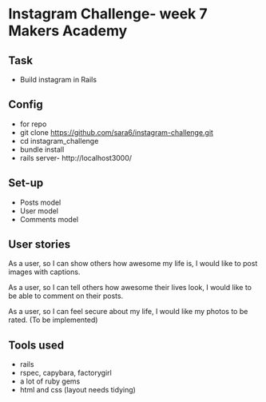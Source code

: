 Instagram Challenge- week 7 Makers Academy
==========================================

Task
----
* Build instagram in Rails

Config
-------
* for repo
* git clone https://github.com/sara6/instagram-challenge.git
* cd instagram_challenge
* bundle install
* rails server- http://localhost3000/

Set-up
------
* Posts model
* User model
* Comments model

User stories
------------
As a user, so I can show others how awesome my life is, I would like to post images with captions.

As a user, so I can tell others how awesome their lives look, I would like to be able to comment on their posts.

As a user, so I can feel secure about my life, I would like my photos to be rated. (To be implemented)

Tools used
----------
* rails
* rspec, capybara, factorygirl
* a lot of ruby gems
* html and css (layout needs tidying)

